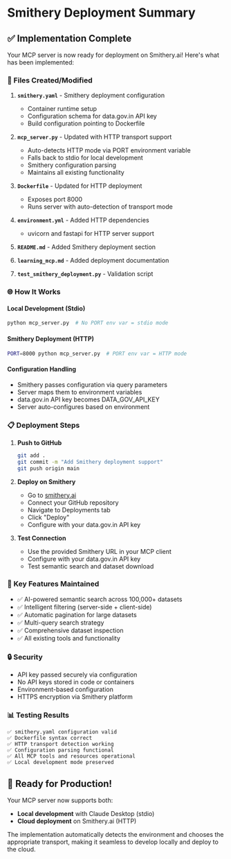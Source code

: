 # Smithery Deployment Summary

## ✅ Implementation Complete

Your MCP server is now ready for deployment on Smithery.ai! Here's what has been implemented:

### 🔧 Files Created/Modified

1. **`smithery.yaml`** - Smithery deployment configuration
   - Container runtime setup
   - Configuration schema for data.gov.in API key
   - Build configuration pointing to Dockerfile

2. **`mcp_server.py`** - Updated with HTTP transport support
   - Auto-detects HTTP mode via PORT environment variable
   - Falls back to stdio for local development
   - Smithery configuration parsing
   - Maintains all existing functionality

3. **`Dockerfile`** - Updated for HTTP deployment
   - Exposes port 8000
   - Runs server with auto-detection of transport mode

4. **`environment.yml`** - Added HTTP dependencies
   - uvicorn and fastapi for HTTP server support

5. **`README.md`** - Added Smithery deployment section
6. **`learning_mcp.md`** - Added deployment documentation
7. **`test_smithery_deployment.py`** - Validation script

### 🌐 How It Works

#### Local Development (Stdio)
```bash
python mcp_server.py  # No PORT env var = stdio mode
```

#### Smithery Deployment (HTTP)
```bash
PORT=8000 python mcp_server.py  # PORT env var = HTTP mode
```

#### Configuration Handling
- Smithery passes configuration via query parameters
- Server maps them to environment variables
- data.gov.in API key becomes DATA_GOV_API_KEY
- Server auto-configures based on environment

### 📋 Deployment Steps

1. **Push to GitHub**
   ```bash
   git add .
   git commit -m "Add Smithery deployment support"
   git push origin main
   ```

2. **Deploy on Smithery**
   - Go to [smithery.ai](https://smithery.ai)
   - Connect your GitHub repository
   - Navigate to Deployments tab
   - Click "Deploy"
   - Configure with your data.gov.in API key

3. **Test Connection**
   - Use the provided Smithery URL in your MCP client
   - Configure with your data.gov.in API key
   - Test semantic search and dataset download

### 🎯 Key Features Maintained

- ✅ AI-powered semantic search across 100,000+ datasets
- ✅ Intelligent filtering (server-side + client-side)
- ✅ Automatic pagination for large datasets
- ✅ Multi-query search strategy
- ✅ Comprehensive dataset inspection
- ✅ All existing tools and functionality

### 🔒 Security

- API key passed securely via configuration
- No API keys stored in code or containers
- Environment-based configuration
- HTTPS encryption via Smithery platform

### 📊 Testing Results

```
✅ smithery.yaml configuration valid
✅ Dockerfile syntax correct
✅ HTTP transport detection working
✅ Configuration parsing functional
✅ All MCP tools and resources operational
✅ Local development mode preserved
```

## 🚀 Ready for Production!

Your MCP server now supports both:
- **Local development** with Claude Desktop (stdio)
- **Cloud deployment** on Smithery.ai (HTTP)

The implementation automatically detects the environment and chooses the appropriate transport, making it seamless to develop locally and deploy to the cloud.
